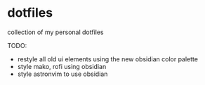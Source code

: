# dotfiles
collection of my personal dotfiles

TODO:
- restyle all old ui elements using the new obsidian color palette
- style mako, rofi using obsidian
- style astronvim to use obsidian
